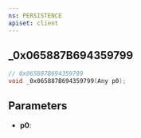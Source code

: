 ```yaml
---
ns: PERSISTENCE
apiset: client
---
```

## _0x065887B694359799

```c
// 0x065887B694359799
void _0x065887B694359799(Any p0);
```


## Parameters
* **p0**:



